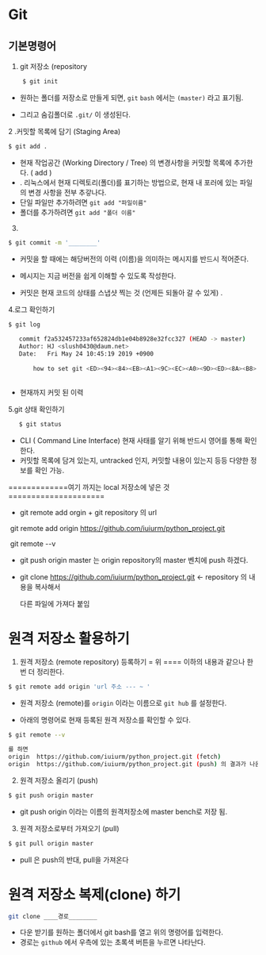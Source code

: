 # Git

## 기본명령어

1. git 저장소 (repository	

```bash
	$ git init
```

- 원하는 폴더를 저장소로 만들게 되면, `git` `bash` 에서는 ``(master)`` 라고 표기됨.

- 그리고 숨김폴더로 `.git/` 이 생성된다.

  

 2 .커밋할 목록에 담기 (Staging Area)

```bash
$ git add .
```

-  현재 작업공간 (Working Directory / Tree) 의 변경사항을 커밋할 목록에 추가한다. ( add )
-  . 리눅스에서 현재 디렉토리(폴더)를 표기하는 방법으로, 현재 내 포러에 있는 파일의 변경 사항을 전부 추갛나다.
-  단일 파일만 추가하려면 `git add "파일이름"`
-  폴더를 추가하려면 `git add "폴더 이름"`

3.

``` bash
$ git commit -m '________'
```

- 커밋을 할 때에는 해당버전의 이력 (이름)을 의미하는 메시지를 반드시 적어준다.
- 메시지는 지금 버전을 쉽게 이해할 수 있도록 작성한다.

- 커밋은 현재 코드의 상태를 스냅샷 찍는 것 (언제든 되돌아 갈 수 있게) .



4.로그 확인하기 

```bash
$ git log
   
   commit f2a532457233af652824db1e04b8928e32fcc327 (HEAD -> master)
   Author: HJ <slush0430@daum.net>
   Date:   Fri May 24 10:45:19 2019 +0900
   
       how to set git <ED><94><84><EB><A1><9C><EC><A0><9D><ED><8A><B8>
   
```


 - 현재까지 커밋 된 이력

5.git 상태 확인하기

```bash
   $ git status
```

- CLI ( Command Line Interface) 현재 사태를 알기 위해 반드시 영어를 통해 확인한다.
- 커밋할 목록에 담겨 있는지, untracked 인지,  커밋할 내용이 있는지 등등 다양한 정보를 확인 가능.

=============여기 까지는 local 저장소에 넣은 것 =====================



- git remote add orgin + git repository 의 url

​       git remote add origin https://github.com/iuiurm/python_project.git

​       git remote --v



- git push origin master  는 origin repository의 master 벤치에 push 하겠다.

- git clone https://github.com/iuiurm/python_project.git <- repository 의 내용을 복사해서

  다른 파일에 가져다 붙임



# 원격 저장소 활용하기

1. 원격 저장소 (remote repository) 등록하기 = 위 ==== 이하의 내용과 같으나 한번 더 정리한다.



```bash
$ git remote add origin 'url 주소 --- ~ '
```

- 원격 저장소 (remote)를 `origin` 이라는 이름으로  `git hub` 를 설정한다.

- 아래의 명령어로 현재 등록된 원격 저장소를 확인할 수 있다.

```bash
$ git remote --v 

를 하면 
origin  https://github.com/iuiurm/python_project.git (fetch)
origin  https://github.com/iuiurm/python_project.git (push) 의 결과가 나옴.
```

2. 원격 저장소 올리기 (push)

```bash
$ git push origin master
```

- git push origin 이라는 이름의 원격저장소에 master bench로 저장 됨.



3. 원격 저장소로부터 가져오기 (pull)

```bash
$ git pull origin master
```

- pull 은 push의 반대, pull을 가져온다



# 원격 저장소 복제(clone) 하기

```bash
git clone ____경로________
```

- 다운 받기를 원하는 폴더에서 git bash를 열고 위의 명령어를 입력한다.
- 경로는 `github` 에서 우측에 있는 초록색 버튼을 누르면 나타난다.




